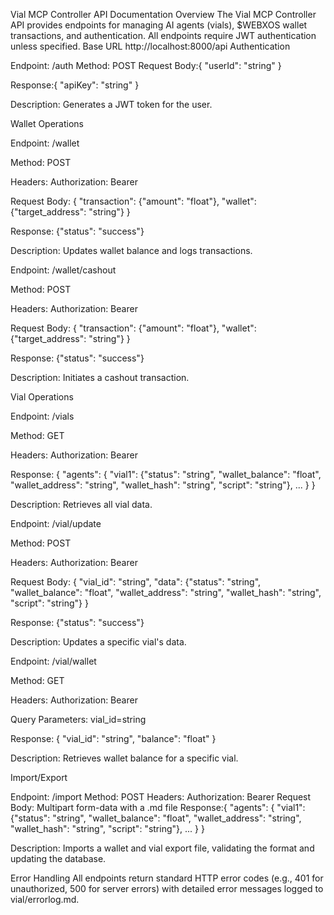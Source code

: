 Vial MCP Controller API Documentation
Overview
The Vial MCP Controller API provides endpoints for managing AI agents (vials), $WEBXOS wallet transactions, and authentication. All endpoints require JWT authentication unless specified.
Base URL
http://localhost:8000/api
Authentication

Endpoint: /auth
Method: POST
Request Body:{
  "userId": "string"
}


Response:{
  "apiKey": "string"
}


Description: Generates a JWT token for the user.

Wallet Operations

Endpoint: /wallet

Method: POST

Headers: Authorization: Bearer <apiKey>

Request Body:
{
  "transaction": {"amount": "float"},
  "wallet": {"target_address": "string"}
}


Response:
{"status": "success"}


Description: Updates wallet balance and logs transactions.

Endpoint: /wallet/cashout

Method: POST

Headers: Authorization: Bearer <apiKey>

Request Body:
{
  "transaction": {"amount": "float"},
  "wallet": {"target_address": "string"}
}


Response:
{"status": "success"}


Description: Initiates a cashout transaction.


Vial Operations

Endpoint: /vials

Method: GET

Headers: Authorization: Bearer <apiKey>

Response:
{
  "agents": {
    "vial1": {"status": "string", "wallet_balance": "float", "wallet_address": "string", "wallet_hash": "string", "script": "string"},
    ...
  }
}


Description: Retrieves all vial data.

Endpoint: /vial/update

Method: POST

Headers: Authorization: Bearer <apiKey>

Request Body:
{
  "vial_id": "string",
  "data": {"status": "string", "wallet_balance": "float", "wallet_address": "string", "wallet_hash": "string", "script": "string"}
}


Response:
{"status": "success"}


Description: Updates a specific vial's data.

Endpoint: /vial/wallet

Method: GET

Headers: Authorization: Bearer <apiKey>

Query Parameters: vial_id=string

Response:
{
  "vial_id": "string",
  "balance": "float"
}


Description: Retrieves wallet balance for a specific vial.


Import/Export

Endpoint: /import
Method: POST
Headers: Authorization: Bearer <apiKey>
Request Body: Multipart form-data with a .md file
Response:{
  "agents": {
    "vial1": {"status": "string", "wallet_balance": "float", "wallet_address": "string", "wallet_hash": "string", "script": "string"},
    ...
  }
}


Description: Imports a wallet and vial export file, validating the format and updating the database.

Error Handling
All endpoints return standard HTTP error codes (e.g., 401 for unauthorized, 500 for server errors) with detailed error messages logged to vial/errorlog.md.
